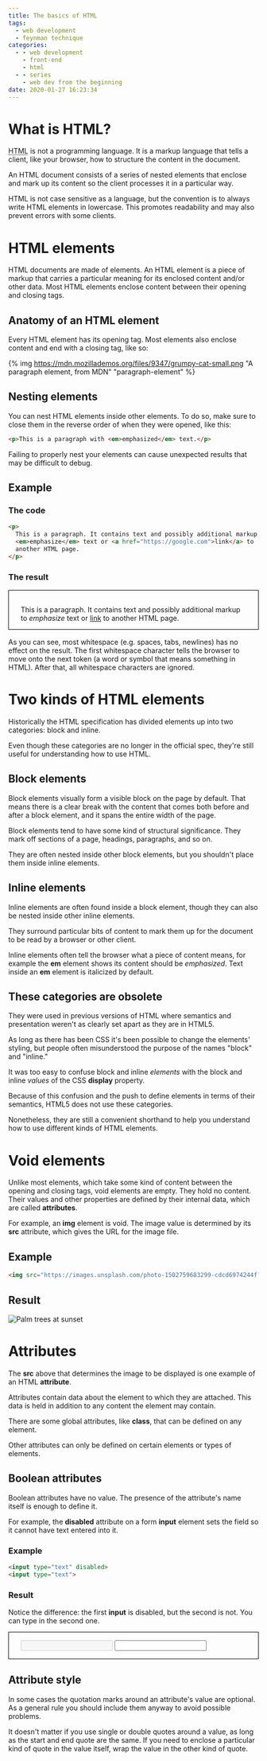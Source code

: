 ```yaml
---
title: The basics of HTML
tags:
  - web development
  - feynman technique
categories:
  - - web development
    - front-end
    - html
  - - series
    - web dev from the beginning
date: 2020-01-27 16:23:34
---
```



# What is HTML?

<abbr title="HyperText Markup Language">HTML</abbr> is not a programming language. It is a markup language that tells a client, like your browser, how to structure the content in the document.

<!-- more -->

An HTML document consists of a series of nested elements that enclose and mark up its content so the client processes it in a particular way.

HTML is not case sensitive as a language, but the convention is to always write HTML elements in lowercase. This promotes readability and may also prevent errors with some clients.

# HTML elements

HTML documents are made of elements. An HTML element is a piece of markup that carries a particular meaning for its enclosed content and/or other data. Most HTML elements enclose content between their opening and closing tags.

## Anatomy of an HTML element

Every HTML element has its opening tag. Most elements also enclose content and end with a closing tag, like so:

{% img https://mdn.mozillademos.org/files/9347/grumpy-cat-small.png "A paragraph element, from MDN" "paragraph-element" %}

## Nesting elements

You can nest HTML elements inside other elements. To do so, make sure to close them in the reverse order of when they were opened, like this:

```html
<p>This is a paragraph with <em>emphasized</em> text.</p>
```

Failing to properly nest your elements can cause unexpected results that may be difficult to debug.

## Example

### The code

```html
<p>
  This is a paragraph. It contains text and possibly additional markup to
  <em>emphasize</em> text or <a href="https://google.com">link</a> to
  another HTML page.
</p>
```

### The result

<div style="border: 1px solid black; margin-bottom: 16px; padding: 16px 24px 0;">
  <p>
    This is a paragraph. It contains text and possibly additional markup to
    <em>emphasize</em> text or <a href="https://google.com">link</a> to
    another HTML page.
  </p>
</div>

As you can see, most whitespace (e.g. spaces, tabs, newlines) has no effect on the result. The first whitespace character tells the browser to move onto the next token (a word or symbol that means something in HTML). After that, all whitespace characters are ignored.

# Two kinds of HTML elements

Historically the HTML specification has divided elements up into two categories: block and inline.

Even though these categories are no longer in the official spec, they're still useful for understanding how to use HTML.

## Block elements

Block elements visually form a visible block on the page by default. That means there is a clear break with the content that comes both before and after a block element, and it spans the entire width of the page.

Block elements tend to have some kind of structural significance. They mark off sections of a page, headings, paragraphs, and so on.

They are often nested inside other block elements, but you shouldn't place them inside inline elements.

## Inline elements

Inline elements are often found inside a block element, though they can also be nested inside other inline elements.

They surround particular bits of content to mark them up for the document to be read by a browser or other client.

Inline elements often tell the browser what a piece of content means, for example the <b>em</b> element shows its content should be _emphasized_. Text inside an <b>em</b> element is italicized by default.

## These categories are obsolete

They were used in previous versions of HTML where semantics and presentation weren't as clearly set apart as they are in HTML5.

As long as there has been CSS it's been possible to change the elements' styling, but people often misunderstood the purpose of the names "block" and "inline."

It was too easy to confuse block and inline _elements_ with the block and inline _values_ of the CSS <b>display</b> property.

Because of this confusion and the push to define elements in terms of their semantics, HTML5 does not use these categories.

Nonetheless, they are still a convenient shorthand to help you understand how to use different kinds of HTML elements.

# Void elements

Unlike most elements, which take some kind of content between the opening and closing tags, void elements are empty. They hold no content. Their values and other properties are defined by their internal data, which are called <b>attributes</b>.

For example, an <b>img</b> element is void. The image value is determined by its <b>src</b> attribute, which gives the URL for the image file.

## Example

```html
<img src="https://images.unsplash.com/photo-1502759683299-cdcd6974244f?auto=format&fit=crop&w=440&h=220&q=60" alt="Palm trees at sunset">
```

## Result

<img src="https://images.unsplash.com/photo-1502759683299-cdcd6974244f?auto=format&fit=crop&w=440&h=220&q=60" alt="Palm trees at sunset">

# Attributes

The <b>src</b> above that determines the image to be displayed is one example of an HTML <b>attribute</b>.

Attributes contain data about the element to which they are attached. This data is held in addition to any content the element may contain.

There are some global attributes, like <b>class</b>, that can be defined on any element.

Other attributes can only be defined on certain elements or types of elements.

## Boolean attributes

Boolean attributes have no value. The presence of the attribute's name itself is enough to define it.

For example, the <b>disabled</b> attribute on a form <b>input</b> element sets the field so it cannot have text entered into it.

### Example

```html
<input type="text" disabled>
<input type="text">
```

### Result

Notice the difference: the first <b>input</b> is disabled, but the second is not. You can type in the second one.

<div style="border: 1px solid black; margin-bottom: 16px; padding: 16px 24px;">
  <input type="text" disabled>
  <input type="text">
</div>

## Attribute style

In some cases the quotation marks around an attribute's value are optional. As a general rule you should include them anyway to avoid possible problems.

It doesn't matter if you use single or double quotes around a value, as long as the start and end quote are the same. If you need to enclose a particular kind of quote in the value itself, wrap the value in the other kind of quote.

